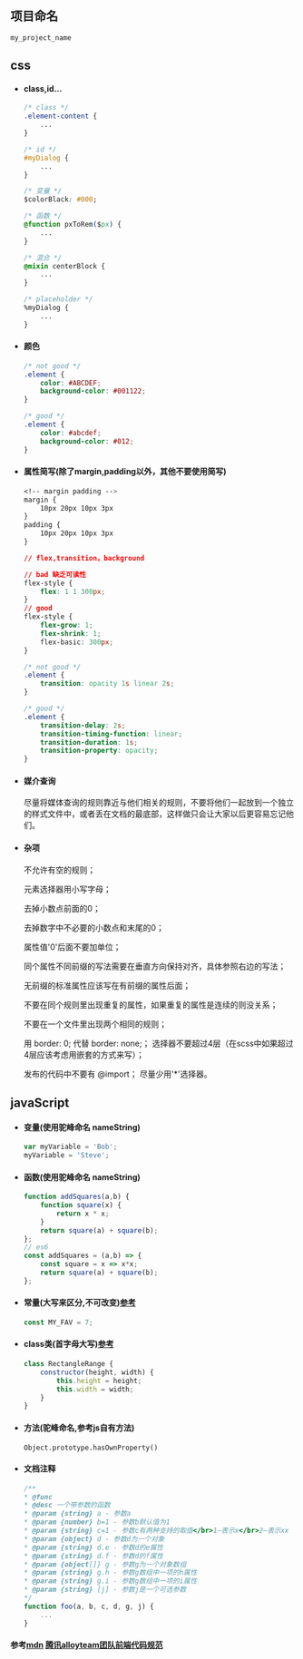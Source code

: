 ## 项目命名
`my_project_name`

## css
- #### class,id...
    ```css
    /* class */
    .element-content {
        ...
    }

    /* id */
    #myDialog {
        ...
    }

    /* 变量 */
    $colorBlack: #000;

    /* 函数 */
    @function pxToRem($px) {
        ...
    }

    /* 混合 */
    @mixin centerBlock {
        ...
    }

    /* placeholder */
    %myDialog {
        ...
    }
    ```
- #### 颜色
    ```css
    /* not good */
    .element {
        color: #ABCDEF;
        background-color: #001122;
    }

    /* good */
    .element {
        color: #abcdef;
        background-color: #012;
    }
    ```
- #### 属性简写(除了margin,padding以外，其他不要使用简写)
    ```css
    <!-- margin padding -->
    margin {
        10px 20px 10px 3px
    }
    padding {
        10px 20px 10px 3px
    }

    // flex,transition，background

    // bad 缺乏可读性
    flex-style {
        flex: 1 1 300px;
    }
    // good
    flex-style {
        flex-grow: 1;
        flex-shrink: 1;
        flex-basic: 300px;
    }
    
    /* not good */
    .element {
        transition: opacity 1s linear 2s;
    }

    /* good */
    .element {
        transition-delay: 2s;
        transition-timing-function: linear;
        transition-duration: 1s;
        transition-property: opacity;
    }
    ```
- #### 媒介查询
    尽量将媒体查询的规则靠近与他们相关的规则，不要将他们一起放到一个独立的样式文件中，或者丢在文档的最底部，这样做只会让大家以后更容易忘记他们。
    
- #### 杂项
    不允许有空的规则；

    元素选择器用小写字母；

    去掉小数点前面的0；

    去掉数字中不必要的小数点和末尾的0；

    属性值'0'后面不要加单位；

    同个属性不同前缀的写法需要在垂直方向保持对齐，具体参照右边的写法；

    无前缀的标准属性应该写在有前缀的属性后面；

    不要在同个规则里出现重复的属性，如果重复的属性是连续的则没关系；

    不要在一个文件里出现两个相同的规则；

    用 border: 0; 代替 border: none;；
    选择器不要超过4层（在scss中如果超过4层应该考虑用嵌套的方式来写）；

    发布的代码中不要有 @import；
    尽量少用'*'选择器。
## javaScript
- #### 变量(使用驼峰命名 nameString)
    ```js
    var myVariable = 'Bob';
    myVariable = 'Steve';
    ```
- #### 函数(使用驼峰命名 nameString)
    ```js
    function addSquares(a,b) {
        function square(x) {
            return x * x;
        }
        return square(a) + square(b);
    };
    // es6
    const addSquares = (a,b) => {
        const square = x => x*x;
        return square(a) + square(b);
    };
    ```
- #### 常量(大写来区分,不可改变)[参考](https://developer.mozilla.org/en-US/docs/Web/JavaScript/Reference/Statements/const)
    ```js
    const MY_FAV = 7;
    ```

- #### class类(首字母大写)[参考](https://developer.mozilla.org/en-US/docs/Web/JavaScript/Reference/Classes)
    ```js
    class RectangleRange {
        constructor(height, width) {
            this.height = height;
            this.width = width;
        }
    }
    ```

- #### 方法(驼峰命名,参考js自有方法)
    `Object.prototype.hasOwnProperty()`
- #### 文档注释
    ```js
    /**
    * @func
    * @desc 一个带参数的函数
    * @param {string} a - 参数a
    * @param {number} b=1 - 参数b默认值为1
    * @param {string} c=1 - 参数c有两种支持的取值</br>1—表示x</br>2—表示xx
    * @param {object} d - 参数d为一个对象
    * @param {string} d.e - 参数d的e属性
    * @param {string} d.f - 参数d的f属性
    * @param {object[]} g - 参数g为一个对象数组
    * @param {string} g.h - 参数g数组中一项的h属性
    * @param {string} g.i - 参数g数组中一项的i属性
    * @param {string} [j] - 参数j是一个可选参数
    */
    function foo(a, b, c, d, g, j) {
        ...
    }
    ```
#### 参考[mdn](https://developer.mozilla.org/zh-CN/) [腾讯alloyteam团队前端代码规范](https://www.kancloud.cn/digest/code-guide/42604)